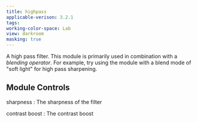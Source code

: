 ```yaml
---
title: highpass
applicable-verison: 3.2.1
tags: 
working-color-space: Lab
view: darkroom
masking: true
---
```


A high pass filter. This module is primarily used in combination with a _blending operator_. For example, try using the module with a blend mode of "soft light" for high pass sharpening.

## Module Controls

sharpness
: The sharpness of the filter

contrast boost
: The contrast boost